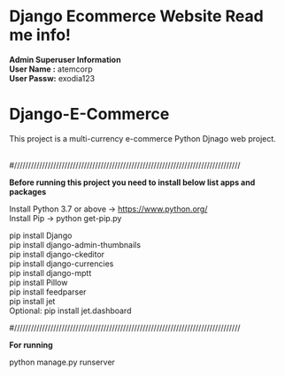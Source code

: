 #                 Django Ecommerce Website Read me info!




<b>Admin Superuser Information</b> <br>
<b>User Name :</b> atemcorp<br>
<b>User Passw:</b> exodia123<br>


# Django-E-Commerce
This project is a multi-currency e-commerce Python Djnago web project.<br><br>

#/////////////////////////////////////////////////////////////////////////////////

<b>Before running this project you need to install below list apps and packages</b><br>

Install Python 3.7 or above -> https://www.python.org/<br>
Install Pip   -> python get-pip.py<br>

pip install Django<br>
pip install django-admin-thumbnails<br>
pip install django-ckeditor<br>
pip install django-currencies<br>
pip install django-mptt<br>
pip install Pillow<br>
pip install feedparser<br>
pip install jet<br>
Optional:
pip install jet.dashboard<br>



#/////////////////////////////////////////////////////////////////////////////////

<b>For running</b> <br>

python manage.py runserver<br>
